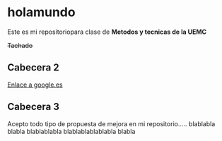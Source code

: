 # holamundo
Este es mi repositoriopara clase de **Metodos y tecnicas de la UEMC**

~~Tachado~~

## Cabecera 2

[Enlace a google.es](http://www.google.es)

## Cabecera 3

Acepto todo tipo de propuesta de mejora en mi repositorio..... blablabla
blabla blablablabla blablablablablabla blabla
